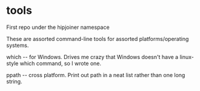 # tools
First repo under the hipjoiner namespace

These are assorted command-line tools for assorted platforms/operating systems.

which   -- for Windows.  Drives me crazy that Windows doesn't have a linux-style which command, so I wrote one.

ppath   -- cross platform.  Print out path in a neat list rather than one long string.

